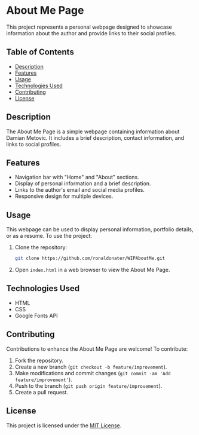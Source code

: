 # About Me Page

This project represents a personal webpage designed to showcase information about the author and provide links to their social profiles.

## Table of Contents
- [Description](#description)
- [Features](#features)
- [Usage](#usage)
- [Technologies Used](#technologies-used)
- [Contributing](#contributing)
- [License](#license)

## Description

The About Me Page is a simple webpage containing information about Damian Metovic. It includes a brief description, contact information, and links to social profiles.

## Features

- Navigation bar with "Home" and "About" sections.
- Display of personal information and a brief description.
- Links to the author's email and social media profiles.
- Responsive design for multiple devices.

## Usage

This webpage can be used to display personal information, portfolio details, or as a resume. To use the project:

1. Clone the repository:

    ```bash
    git clone https://github.com/ronaldonater/WIPAboutMe.git
    ```

2. Open `index.html` in a web browser to view the About Me Page.

## Technologies Used

- HTML
- CSS
- Google Fonts API

## Contributing

Contributions to enhance the About Me Page are welcome! To contribute:

1. Fork the repository.
2. Create a new branch (`git checkout -b feature/improvement`).
3. Make modifications and commit changes (`git commit -am 'Add feature/improvement'`).
4. Push to the branch (`git push origin feature/improvement`).
5. Create a pull request.

## License

This project is licensed under the [MIT License](LICENSE).
